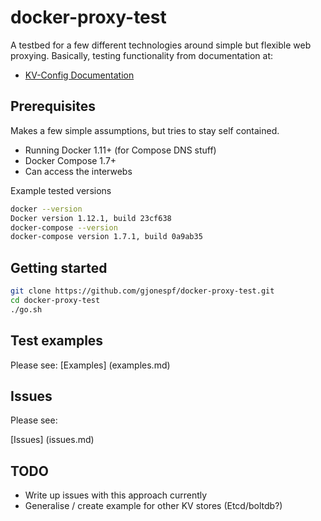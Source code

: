 # docker-proxy-test

A testbed for a few different technologies around simple but flexible web proxying.
Basically, testing functionality from documentation at:
- [KV-Config Documentation](https://github.com/containous/traefik/blob/master/docs/user-guide/kv-config.md)

## Prerequisites
Makes a few simple assumptions, but tries to stay self contained.
- Running Docker 1.11+ (for Compose DNS stuff)
- Docker Compose 1.7+
- Can access the interwebs

Example tested versions
```bash
docker --version
Docker version 1.12.1, build 23cf638
docker-compose --version
docker-compose version 1.7.1, build 0a9ab35
```

## Getting started

```bash
git clone https://github.com/gjonespf/docker-proxy-test.git
cd docker-proxy-test
./go.sh
```

## Test examples

Please see:
[Examples] (examples.md)

## Issues

Please see:

[Issues] (issues.md)

## TODO

- Write up issues with this approach currently
- Generalise / create example for other KV stores (Etcd/boltdb?)

